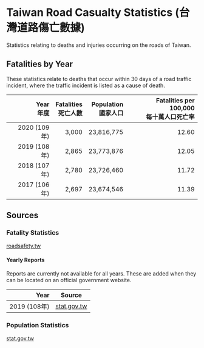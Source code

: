 # Taiwan Road Casualty Statistics (台灣道路傷亡數據)

Statistics relating to deaths and injuries occurring on the roads of Taiwan.

## Fatalities by Year

These statistics relate to deaths that occur within 30 days of a road traffic incident, where the traffic incident is listed as a cause of death.

| Year<br>年度 | Fatalities<br>死亡人數 | Population<br>國家人口 | Fatalities per 100,000<br>每十萬人口死亡率 |
| --: | --: | --: | --: |
| 2020 (109年) | 3,000 | 23,816,775 | 12.60 |
| 2019 (108年) | 2,865 | 23,773,876 | 12.05 |
| 2018 (107年) | 2,780 | 23,726,460 | 11.72 |
| 2017 (106年) | 2,697 | 23,674,546 | 11.39 |

## Sources

### Fatality Statistics

[roadsafety.tw](https://roadsafety.tw/motcgisDashboard/Dashboard/Custom?type=30%E6%97%A5%E6%AD%BB%E4%BA%A1%E4%BA%BA%E6%95%B8)

#### Yearly Reports

Reports are currently not available for all years. These are added when they can be located on an official government website.

| Year | Source |
| --: | -- |
| 2019 (108年) | [stat.gov.tw](https://www.stat.gov.tw/public/Data/0317144756L3EO3FL6.pdf) |


### Population Statistics

[stat.gov.tw](https://eng.stat.gov.tw/point.asp?index=9)
